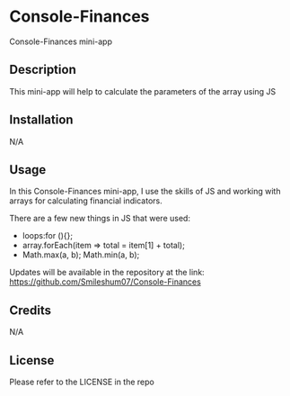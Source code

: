 # Console-Finances

Console-Finances mini-app

## Description

This mini-app will help to calculate the parameters of the array using JS

## Installation

N/A

## Usage

In this Console-Finances mini-app, I use the skills of JS and working with arrays for calculating financial indicators.

There are a few new things in JS that were used:

- loops:for (){};
- array.forEach(item => total = item[1] + total);
- Math.max(a, b); Math.min(a, b);

Updates will be available in the repository at the link:
https://github.com/Smileshum07/Console-Finances

## Credits

N/A

## License

Please refer to the LICENSE in the repo
